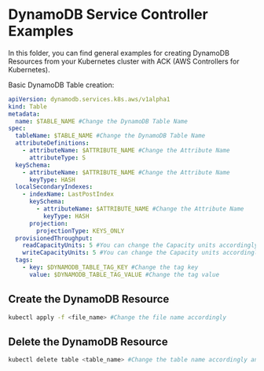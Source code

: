 # DynamoDB Service Controller Examples

In this folder, you can find general examples for creating DynamoDB Resources from your
Kubernetes cluster with ACK (AWS Controllers for Kubernetes).

Basic DynamoDB Table creation:

```yaml
apiVersion: dynamodb.services.k8s.aws/v1alpha1
kind: Table
metadata:
  name: $TABLE_NAME #Change the DynamoDB Table Name
spec:
  tableName: $TABLE_NAME #Change the DynamoDB Table Name
  attributeDefinitions:
    - attributeName: $ATTRIBUTE_NAME #Change the Attribute Name
      attributeType: S
  keySchema:
    - attributeName: $ATTRIBUTE_NAME #Change the Attribute Name
      keyType: HASH
  localSecondaryIndexes:
    - indexName: LastPostIndex
      keySchema:
        - attributeName: $ATTRIBUTE_NAME #Change the Attribute Name
          keyType: HASH
      projection:
        projectionType: KEYS_ONLY
  provisionedThroughput:
    readCapacityUnits: 5 #You can change the Capacity units accordingly
    writeCapacityUnits: 5 #You can change the Capacity units accordingly
  tags:
    - key: $DYNAMODB_TABLE_TAG_KEY #Change the tag key
      value: $DYNAMODB_TABLE_TAG_VALUE #Change the tag value
```

## Create the DynamoDB Resource

```bash
kubectl apply -f <file_name> #Change the file name accordingly
```

## Delete the DynamoDB Resource

```bash
kubectl delete table <table_name> #Change the table name accordingly and also change the resource name accordingly
```
